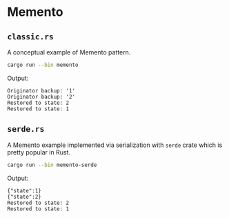# Memento

## `classic.rs`

A conceptual example of Memento pattern.

```bash
cargo run --bin memento
```

Output:

```
Originator backup: '1'
Originator backup: '2'
Restored to state: 2
Restored to state: 1
```

## `serde.rs`

A Memento example implemented via serialization with `serde` crate which is pretty popular in Rust.

```bash
cargo run --bin memento-serde
```

Output:

```
{"state":1}
{"state":2}
Restored to state: 2
Restored to state: 1
```